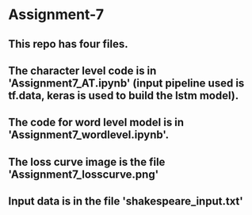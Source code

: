# Assignment-7
## This repo has four files.
## The character level code is in 'Assignment7_AT.ipynb' (input pipeline used is tf.data, keras is used to build the lstm model).
## The code for word level model is in 'Assignment7_wordlevel.ipynb'.
## The loss curve image is the file 'Assignment7_losscurve.png'
## Input data is in the file 'shakespeare_input.txt'
